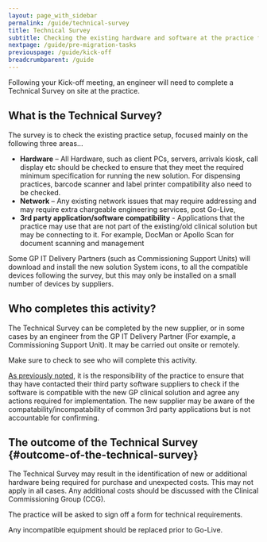 ```yaml
---
layout: page_with_sidebar
permalink: /guide/technical-survey
title: Technical Survey
subtitle: Checking the existing hardware and software at the practice for compatibility
nextpage: /guide/pre-migration-tasks
previouspage: /guide/kick-off
breadcrumbparent: /guide
---
```


Following your Kick-off meeting, an engineer will need to complete a Technical Survey on site at the practice. 



## What is the Technical Survey?

The survey is to check the existing practice setup, focused mainly on the following three areas...

* __Hardware__ – All Hardware, such as client PCs, servers, arrivals kiosk, call display etc should be checked to ensure that they meet the required minimum specification for running the new solution. For dispensing practices, barcode scanner and label printer compatibility also need to be checked.
* __Network__ – Any existing network issues that may require addressing and may require extra chargeable engineering services, post Go-Live, 
* __3rd party application/software compatibility__ - Applications that the practice may use that are not part of the existing/old clinical solution but may be connecting to it. For example, DocMan or Apollo Scan for document scanning and management



Some GP IT Delivery Partners (such as Commissioning Support Units) will download and install the new solution System icons, to all the compatible devices following the survey, but this may only be installed on a small number of devices by suppliers.

## Who completes this activity?

The Technical Survey can be completed by the new supplier, or in some cases by an engineer from the GP IT Delivery Partner (For example, a Commissioning Support Unit). It may be carried out onsite or remotely.
<!-- [UPLIFT] based on user feedback, added sentence that this may be carried out remotely -->

Make sure to check to see who will complete this activity.

[As previously noted](/prm-practice-migration/guide/kick-off#technical-survey), it is the responsibility of the practice to ensure that thay have contacted their third party software suppliers to check if the software is compatible with the new GP clinical solution and agree any actions required for implementation. The new supplier may be aware of the compatability/incompatability of common 3rd party applications but is not accountable for confirming.



## The outcome of the Technical Survey {#outcome-of-the-technical-survey}

The Technical Survey may result in the identification of new or additional hardware being required for purchase and unexpected costs. This may not apply in all cases. Any additional costs should be discussed with the Clinical Commissioning Group (CCG).

The practice will be asked to sign off a form for technical requirements.

Any incompatible equipment should be replaced prior to Go-Live.
